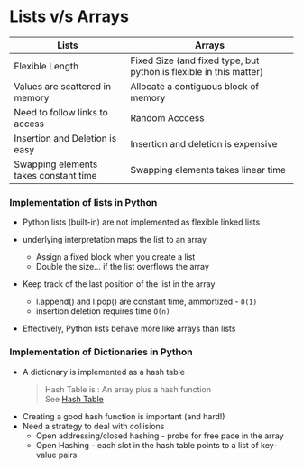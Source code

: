 # Lists v/s Arrays

Lists                                 | Arrays 
--------------------------------------|---------------
Flexible Length                       | Fixed Size (and fixed type, but python is flexible in this matter)
Values are scattered in memory        | Allocate a contiguous block of memory
Need to follow links to access        | Random Acccess
Insertion and Deletion is easy        | Insertion and deletion is expensive
Swapping elements takes constant time | Swapping elements takes linear time

### Implementation of lists in Python
* Python lists (built-in) are not implemented as flexible linked lists
* underlying interpretation maps the list to an array
    * Assign a fixed block when you create a list 
    * Double the size... if the list overflows the array
* Keep track of the last position of the list in the array
    * l.append() and l.pop() are constant time, ammortized - `O(1)`
    * insertion deletion requires time `O(n)`

* Effectively, Python lists behave more like arrays than lists

### Implementation of Dictionaries in Python
* A dictionary is implemented as a hash table
    > Hash Table is :  An array plus a hash function <br> See  [Hash Table](https://www.geeksforgeeks.org/implementation-of-hash-table-in-python-using-separate-chaining/)
* Creating a good hash function is important (and hard!)
* Need a strategy to deal with collisions
    * Open addressing/closed hashing - probe for free pace in the array
    * Open Hashing - each slot in the hash table points to a list of key-value pairs